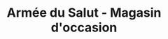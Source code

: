 ---
title: "Armée du Salut - Magasin d'occasion"
url: /shawinigan/armee-du-salut-magasin-doccasion/
shop: Kleidung
---